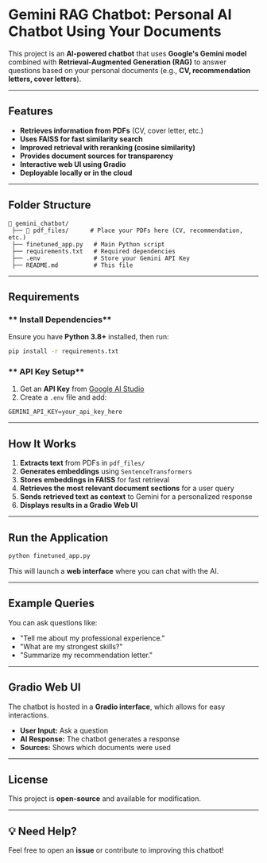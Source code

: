 #  Gemini RAG Chatbot: Personal AI Chatbot Using Your Documents

This project is an **AI-powered chatbot** that uses **Google's Gemini model** combined with **Retrieval-Augmented Generation (RAG)** to answer questions based on your personal documents (e.g., **CV, recommendation letters, cover letters**).

---

##  Features

-  **Retrieves information from PDFs** (CV, cover letter, etc.)
-  **Uses FAISS for fast similarity search**
-  **Improved retrieval with reranking (cosine similarity)**
-  **Provides document sources for transparency**
-  **Interactive web UI using Gradio**
-  **Deployable locally or in the cloud**

---

##  Folder Structure

```
📁 gemini_chatbot/
 ├── 📁 pdf_files/      # Place your PDFs here (CV, recommendation, etc.)
 ├── finetuned_app.py   # Main Python script
 ├── requirements.txt   # Required dependencies
 ├── .env               # Store your Gemini API Key
 ├── README.md          # This file
```

---

##  Requirements

### ** Install Dependencies**

Ensure you have **Python 3.8+** installed, then run:

```bash
pip install -r requirements.txt
```

### ** API Key Setup**

1. Get an **API Key** from [Google AI Studio](https://ai.google.dev/)
2. Create a `.env` file and add:

```env
GEMINI_API_KEY=your_api_key_here
```

---

##  How It Works

1. **Extracts text** from PDFs in `pdf_files/`
2. **Generates embeddings** using `SentenceTransformers`
3. **Stores embeddings in FAISS** for fast retrieval
4. **Retrieves the most relevant document sections** for a user query
5. **Sends retrieved text as context** to Gemini for a personalized response
6. **Displays results in a Gradio Web UI**

---

##  Run the Application

```bash
python finetuned_app.py
```

This will launch a **web interface** where you can chat with the AI.

---

##  Example Queries

You can ask questions like:

- "Tell me about my professional experience."
- "What are my strongest skills?"
- "Summarize my recommendation letter."

---

## Gradio Web UI

The chatbot is hosted in a **Gradio interface**, which allows for easy interactions.

- **User Input:** Ask a question
- **AI Response:** The chatbot generates a response
- **Sources:** Shows which documents were used


---

##  License

This project is **open-source** and available for modification.

---

## 💡 Need Help?

Feel free to open an **issue** or contribute to improving this chatbot!

